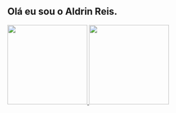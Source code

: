 ## Olá eu sou o Aldrin Reis.

<div>
  <a href="https://github.com/aldrinreis">
    <img height="180em" src="https://github-readme-stats.vercel.app/api?username=aldrinreis&show_icons=true&theme=dark&include_all_commits=true&count_private=true"/>
    <img height="180em" src="https://github-readme-stats.vercel.app/api/top-langs/?username=aldrinreis&layout=compact&theme=dark&langs_count=16"/>
</div>
